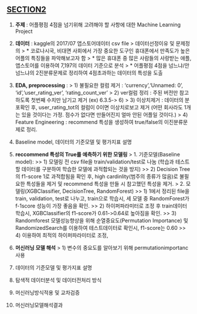 ## [**SECTION2**](https://github.com/sangahnim/section_project/blob/master/Ai_05_%EC%9D%B4%EC%83%81%EC%95%84_Section2.ipynb)

1.  **주제** : 어플평점 4점을 넘기위해 고려해야 할 사항에 대한 Machine
    Learning Project

2.  **데이터** : kaggle의 2017/07 앱스토어데이터 csv file \>
    데이터선정이유 및 문제정의 \> \* 코로나시국, 비대면 사회에서 가장
    중요한 도구인 휴대폰에서 만족도가 높은 어플의 특징들을 파악해보고자
    함 \> \* 많은 휴대폰 중 많은 사람들의 사랑받는 애플, 앱스토어를
    이용하여 7,197의 데이터 기준으로 분석 \> \* 어플평점 4점을
    넘느냐/안넘느냐의 2진분류문제로 정리하여 4점초과하는 데이터의 특성을
    도출

3.  **EDA, preprocessing** : \> 1) 불필요한 컬럼 제거 :
    ‘currency’,‘Unnamed: 0’, ‘id’,‘user_rating_ver’, ‘rating_count_ver’
    \> 2) ver컬럼 정리 : 주된 버전만 참고하도록 첫번째 수치만 남기고
    제거 (ex) 6.3.5-\> 6) \> 3) 이상치제거 : 데이터의 분포확인 후,
    user_rating_tot의 컬럼이 0이면 이상치로보고 제거 (어떤 회사라도
    1개는 있을 것이다는 가정. 점수가 없다면 만들어진지 얼마 안된 어플일
    것이다.) \> 4) Feature Engineering : recommend 특성을 생성하여
    true/false의 이진분류문제로 정리.

4.  Baseline model, 데이터의 기준모델 및 평가지표 설명

5.  **reccommend 특성의 True를 예측하기 위한 모델링** \> 1.
    기준모델(Baseline model): \>\> 1) 모델링 전 csv file을
    train/validation/test로 나눔 (학습과 테스트할 데이터를 구분하여
    학습한 모델에 과적합되는 것을 방지) \>\> 2) Decision Tree의 f1-score
    1로 과적합됨을 확인 후, high cardinlity(범주의 종류가 많음)로
    불필요한 특성들을 제거 및 recommend 특성을 만들 시 참고했던 특성을
    제거. \> 2. 모델링(XGBClassifier, DecisionTree, RandomForest)
    \>\> 1) 1에서 정리된 file을 train, validation, test로 나누고,
    train으로 학습시, 세 모델 중 RandomForest가 f-1score 성능이 가장
    좋음을 확인. \>\> 2) 하이퍼파라미터로 조정 후 train데이터 학습시,
    XGBClassifier의 f1-score가 0.61-\>0.64로 높아짐을 확인. \>\> 3)
    Randomforest 모델성능향상을 위해 순열중요도(Permutation Importance)
    및 RandomizedSearch를 이용하여 테스트데이터로 확인시, f1-score는
    0.60 \>\> 4) 이용하여 최적의 하이퍼파라미터로 조정,

6.  **머신러닝 모델 해석** \> 1) 변수의 중요도를 알아보기 위해
    permutationimportanc사용

7.  데이터의 기준모델 및 평가지표 설명

8.  탐색적 데이터분석 및 데이터전처리 방식

9.  머신러닝방식적용 및 교차검증

10. 머신러닝모델해석결과
